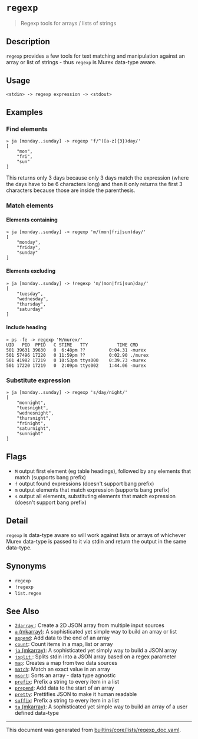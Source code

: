 # `regexp`

> Regexp tools for arrays / lists of strings

## Description

`regexp` provides a few tools for text matching and manipulation against an
array or list of strings - thus `regexp` is Murex data-type aware.

## Usage

```
<stdin> -> regexp expression -> <stdout>
```

## Examples

### Find elements

```
» ja [monday..sunday] -> regexp 'f/^([a-z]{3})day/'
[
    "mon",
    "fri",
    "sun"
]
```

This returns only 3 days because only 3 days match the expression (where
the days have to be 6 characters long) and then it only returns the first 3
characters because those are inside the parenthesis.

### Match elements

#### Elements containing

```
» ja [monday..sunday] -> regexp 'm/(mon|fri|sun)day/'
[
    "monday",
    "friday",
    "sunday"
]
```

#### Elements excluding

```
» ja [monday..sunday] -> !regexp 'm/(mon|fri|sun)day/'
[
    "tuesday",
    "wednesday",
    "thursday",
    "saturday"
]
```

#### Include heading

```
» ps -fe -> regexp 'M/murex/'
UID   PID  PPID   C STIME   TTY           TIME CMD
501 39631 39630   0  6:48pm ??         0:04.31 -murex
501 57496 17220   0 11:59pm ??         0:02.90 ./murex
501 41982 17219   0 10:53pm ttys000    0:39.73 -murex
501 17220 17219   0  2:09pm ttys002    1:44.06 -murex 
```

### Substitute expression

```
» ja [monday..sunday] -> regexp 's/day/night/'
[
    "monnight",
    "tuesnight",
    "wednesnight",
    "thursnight",
    "frinight",
    "saturnight",
    "sunnight"
]
```

## Flags

* `M`
    output first element (eg table headings), followed by any elements that match (supports bang prefix)
* `f`
    output found expressions (doesn't support bang prefix)
* `m`
    output elements that match expression (supports bang prefix)
* `s`
    output all elements, substituting elements that match expression (doesn't support bang prefix)

## Detail

`regexp` is data-type aware so will work against lists or arrays of whichever
Murex data-type is passed to it via stdin and return the output in the
same data-type.

## Synonyms

* `regexp`
* `!regexp`
* `list.regex`


## See Also

* [`2darray` ](../commands/2darray.md):
  Create a 2D JSON array from multiple input sources
* [`a` (mkarray)](../commands/a.md):
  A sophisticated yet simple way to build an array or list
* [`append`](../commands/append.md):
  Add data to the end of an array
* [`count`](../commands/count.md):
  Count items in a map, list or array
* [`ja` (mkarray)](../commands/ja.md):
  A sophisticated yet simply way to build a JSON array
* [`jsplit` ](../commands/jsplit.md):
  Splits stdin into a JSON array based on a regex parameter
* [`map`](../commands/map.md):
  Creates a map from two data sources
* [`match`](../commands/match.md):
  Match an exact value in an array
* [`msort`](../commands/msort.md):
  Sorts an array - data type agnostic
* [`prefix`](../commands/prefix.md):
  Prefix a string to every item in a list
* [`prepend`](../commands/prepend.md):
  Add data to the start of an array
* [`pretty`](../commands/pretty.md):
  Prettifies JSON to make it human readable
* [`suffix`](../commands/suffix.md):
  Prefix a string to every item in a list
* [`ta` (mkarray)](../commands/ta.md):
  A sophisticated yet simple way to build an array of a user defined data-type

<hr/>

This document was generated from [builtins/core/lists/regexp_doc.yaml](https://github.com/lmorg/murex/blob/master/builtins/core/lists/regexp_doc.yaml).